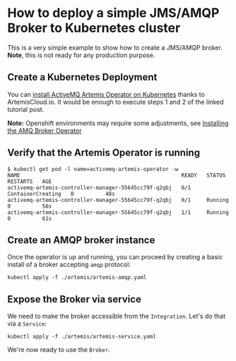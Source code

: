 # How to deploy a simple JMS/AMQP Broker to Kubernetes cluster

This is a very simple example to show how to create a JMS/AMQP broker. **Note**, this is not ready for any production purpose.

## Create a Kubernetes Deployment

You can [install ActiveMQ Artemis Operator on Kubernetes](https://artemiscloud.io/docs/tutorials/using_operator/) thanks to ArtemisCloud.io. 
It would be enough to execute steps 1 and 2 of the linked tutorial post.

**Note:** Openshift environments may require some adjustments, see [Installing the AMQ Broker Operator](https://access.redhat.com/documentation/en-us/red_hat_amq/7.4/html/deploying_amq_broker_on_openshift_container_platform/broker-operator-broker-ocp#install-broker-operator-broker-ocp)

## Verify that the Artemis Operator is running

```
$ kubectl get pod -l name=activemq-artemis-operator -w
NAME                                                   READY   STATUS              RESTARTS   AGE
activemq-artemis-controller-manager-55645cc79f-q2qbj   0/1     ContainerCreating   0          48s
activemq-artemis-controller-manager-55645cc79f-q2qbj   0/1     Running             0          56s
activemq-artemis-controller-manager-55645cc79f-q2qbj   1/1     Running             0          61s
```

## Create an AMQP broker instance

Once the operator is up and running, you can proceed by creating a basic install of a broker accepting `amqp` protocol:

```
kubectl apply -f ./artemis/artemis-amqp.yaml
```

## Expose the Broker via service

We need to make the broker accessible from the `Integration`. Let's do that via a `Service`:

```
kubectl apply -f ./artemis/artemis-service.yaml
```

We're now ready to use the `Broker`.
